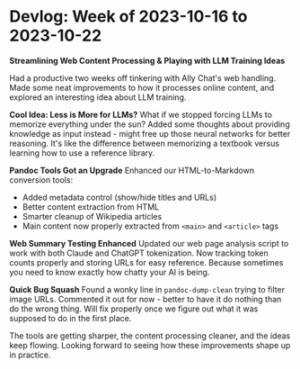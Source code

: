 # Devlog: Week of 2023-10-16 to 2023-10-22

**Streamlining Web Content Processing & Playing with LLM Training Ideas**

Had a productive two weeks off tinkering with Ally Chat's web handling. Made some neat improvements to how it processes online content, and explored an interesting idea about LLM training.

**Cool Idea: Less is More for LLMs?**
What if we stopped forcing LLMs to memorize everything under the sun? Added some thoughts about providing knowledge as input instead - might free up those neural networks for better reasoning. It's like the difference between memorizing a textbook versus learning how to use a reference library.

**Pandoc Tools Got an Upgrade**
Enhanced our HTML-to-Markdown conversion tools:
- Added metadata control (show/hide titles and URLs)
- Better content extraction from HTML
- Smarter cleanup of Wikipedia articles
- Main content now properly extracted from `<main>` and `<article>` tags

**Web Summary Testing Enhanced**
Updated our web page analysis script to work with both Claude and ChatGPT tokenization. Now tracking token counts properly and storing URLs for easy reference. Because sometimes you need to know exactly how chatty your AI is being.

**Quick Bug Squash**
Found a wonky line in `pandoc-dump-clean` trying to filter image URLs. Commented it out for now - better to have it do nothing than do the wrong thing. Will fix properly once we figure out what it was supposed to do in the first place.

The tools are getting sharper, the content processing cleaner, and the ideas keep flowing. Looking forward to seeing how these improvements shape up in practice.
